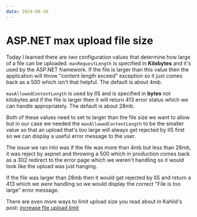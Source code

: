 ```yaml
---
date: 2024-08-30
---
```


# ASP.NET max upload file size

Today I learned there are *two* configuration values that determine how large of a file can be uploaded.
`maxRequestLength` is specified in **Kilobytes** and it's used by the ASP.NET framework.
If the file is larger than this value then the application will throw "content length exceed" exception so it just comes back as a 500 which isn't that helpful.
The default is about 4mb.

`maxAllowedContentLength` is used by IIS and is specified in **bytes** not kilobytes and if the file is larger then it will return 413 error status which we can handle appropriately.
The default is about 28mb.

Both of these values need to set to larger than the file size we want to allow but in our case we needed the `maxAllowedContentLength` to be the smaller value so that an upload that's too large will always get rejected by IIS first so we can display a useful error message to the user.

The issue we ran into was if the file was more than 4mb but less than 28mb, it was reject by aspnet and throwing a 500 which in production comes back as a 302 redirect to the error page which we weren't handling so it would look like the upload was just hanging.

If the file was larger than 28mb then it would get rejected by IIS and return a 413 which we *were* handling so we would display the correct "File is too large" error message.

There are even more ways to limit upload size you read about in Kahlid's post: [increase file upload limit](https://khalidabuhakmeh.com/increase-file-upload-limit-for-aspdotnet)
